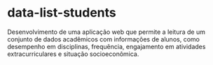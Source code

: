 # data-list-students
Desenvolvimento de uma aplicação web que permite a leitura de um conjunto de dados acadêmicos com informações de alunos, como desempenho em disciplinas, frequência, engajamento em atividades extracurriculares e situação socioeconômica. 
